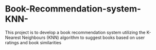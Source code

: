 # Book-Recommendation-system-KNN-
This project is to develop a book recommendation system utilizing the K-Nearest Neighbours (KNN) algorithm to suggest books based on user ratings and book similarities
